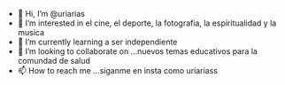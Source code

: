 - 👋 Hi, I’m @uriarias
- 👀 I’m interested in el cine, el deporte, la fotografia, la espiritualidad y la musica 
- 🌱 I’m currently learning a ser independiente
- 💞️ I’m looking to collaborate on ...nuevos temas educativos para la comundad de salud 
- 📫 How to reach me ...siganme en insta como uriariass

<!---
uriarias/uriarias is a ✨ special ✨ repository because its `README.md` (this file) appears on your GitHub profile.
You can click the Preview link to take a look at your changes.
--->
